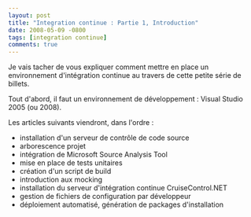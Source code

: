 ```yaml
---
layout: post
title: "Integration continue : Partie 1, Introduction"
date: 2008-05-09 -0800
tags: [integration continue]
comments: true
---
```


Je vais tacher de vous expliquer comment mettre en place un environnement d'intégration continue au travers de cette petite série de billets.

Tout d'abord, il faut un environnement de développement : Visual Studio 2005 (ou 2008).

Les articles suivants viendront, dans l'ordre :

- installation d'un serveur de contrôle de code source
- arborescence projet
- intégration de Microsoft Source Analysis Tool
- mise en place de tests unitaires
- création d'un script de build
- introduction aux mocking
- installation du serveur d'intégration continue CruiseControl.NET
- gestion de fichiers de configuration par développeur
- déploiement automatisé, génération de packages d'installation